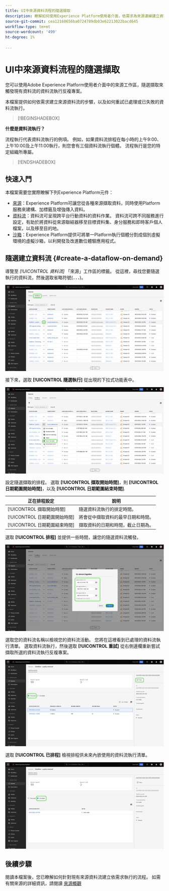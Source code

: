 ```yaml
---
title: UI中來源資料流程的隨選擷取
description: 瞭解如何使用Experience Platform使用者介面，依需求為來源連線建立資料流程。
source-git-commit: cea12160656ba0724789db03e62213022bacd645
workflow-type: tm+mt
source-wordcount: '499'
ht-degree: 1%

---
```


# UI中來源資料流程的隨選擷取

您可以使用Adobe Experience Platform使用者介面中的來源工作區，隨選擷取來觸發現有資料流的資料流執行反複專案。

本檔案提供如何依需求建立來源資料流的步驟，以及如何重試已處理或已失敗的資料流執行。

>[!BEGINSHADEBOX]

**什麼是資料流執行？**

流程執行代表資料流執行的例項。 例如，如果資料流排程在每小時的上午9:00、上午10:00及上午11:00執行，則您會有三個資料流執行個體。 流程執行是您的特定組織所專屬。

>[!ENDSHADEBOX]

## 快速入門

本檔案需要您實際瞭解下列Experience Platform元件：

* [來源](../../home.md)：Experience Platform可讓您從各種來源擷取資料，同時使用Platform服務來建構、加標籤及增強傳入資料。
* [資料流](../../../dataflows/home.md)：資料流可呈現跨平台行動資料的資料作業。 資料流可跨不同服務進行設定，有助於將資料從來源聯結器移至目標資料集、身分服務和即時客戶個人檔案，以及移至目的地。
* [沙箱](../../../sandboxes/home.md)：Experience Platform提供可將單一Platform執行個體分割成個別虛擬環境的虛擬沙箱，以利開發及改進數位體驗應用程式。

## 隨選建立資料流 {#create-a-dataflow-on-demand}

導覽至 *[!UICONTROL 資料流]* 「來源」工作區的標籤。 從這裡，尋找您要隨選執行的資料流，然後選取省略符號(**`...`**)。

![來源工作區中的資料流清單。](../../images/tutorials/on-demand/select-dataflow.png)

接下來，選取 **[!UICONTROL 隨選執行]** 從出現的下拉式功能表中。

![已選取隨選執行選項的下拉式功能表。](../../images/tutorials/on-demand/run-on-demand.png)

設定隨選擷取的排程。 選取 **[!UICONTROL 擷取開始時間]**，則 **[!UICONTROL 日期範圍開始時間]**，以及 **[!UICONTROL 日期範圍結束時間]**.

| 正在排程設定 | 說明 |
| --- | --- |
| [!UICONTROL 擷取開始時間] | 隨選資料流執行的排定時間。 |
| [!UICONTROL 日期範圍開始時間] | 將會從中擷取資料的最早日期和時間。 |
| [!UICONTROL 日期範圍結束時間] | 擷取資料的日期和時間，截止日期為。 |

選取 **[!UICONTROL 排程]** 並提供一些時間，讓您的隨選資料流觸發。

![隨選擷取的排程設定視窗。](../../images/tutorials/on-demand/configure-schedule.png)

選取您的資料流名稱以檢視您的資料流活動。 您將在這裡看到已處理的資料流執行清單。 選取資料流執行，然後選取 **[!UICONTROL 重試]** 從右側邊欄重新嘗試擷取所選的資料流執行反複專案。

![針對所選資料流執行的已處理流程清單。](../../images/tutorials/on-demand/processed.png)

選取 **[!UICONTROL 已排程]** 檢視排程供未來內嵌使用的資料流執行清單。

![針對所選資料流執行的排程流程清單。](../../images/tutorials/on-demand/scheduled.png)

## 後續步驟

閱讀本檔案後，您已瞭解如何針對現有來源資料流建立依需求執行的流程。 如需有關來源的詳細資訊，請閱讀 [來源概觀](../../home.md)